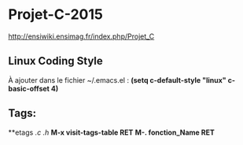 # Projet-C-2015

http://ensiwiki.ensimag.fr/index.php/Projet_C

## Linux Coding Style
À ajouter dans le fichier ~/.emacs.el :
**(setq c-default-style "linux"
          c-basic-offset 4)**
## Tags:
**etags *.c *.h**
**M-x visit-tags-table RET**
**M-. fonction_Name RET**
